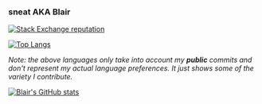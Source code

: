 ### sneat AKA Blair

[![Stack Exchange reputation](https://img.shields.io/stackexchange/stackoverflow/r/191306)](https://stackoverflow.com/users/191306/blair-mcmillan)

[![Top Langs](https://github-readme-stats.vercel.app/api/top-langs/?username=sneat&theme=dracula&show_icons=true&include_all_commits=true&layout=compact)](https://github.com/anuraghazra/github-readme-stats)

*Note: the above languages only take into account my **public** commits and don't represent my actual language preferences. It just shows some of the variety I contribute.*

[![Blair's GitHub stats](https://github-readme-stats.vercel.app/api?username=sneat&theme=dracula&show_icons=true&include_all_commits=true)](https://github.com/anuraghazra/github-readme-stats)
